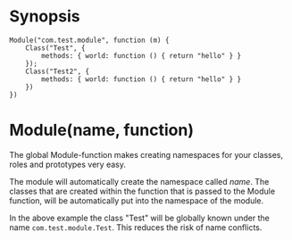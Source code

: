 # Synopsis #

```
Module("com.test.module", function (m) {
    Class("Test", {
        methods: { world: function () { return "hello" } }
    });
    Class("Test2", {
        methods: { world: function () { return "hello" } }
    })
})
```

# Module(name, function) #

The global Module-function makes creating namespaces for your classes, roles and prototypes very easy.

The module will automatically create the namespace called _name_. The classes that are created within the function that is passed to the Module function, will be automatically put into the namespace of the module.

In the above example the class "Test" will be globally known under the name `com.test.module.Test`. This reduces the risk of name conflicts.